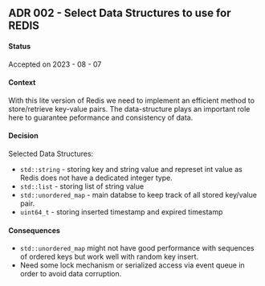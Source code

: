 ## ADR 002 - Select Data Structures to use for REDIS

#### Status
Accepted on 2023 - 08 - 07
 
#### Context
With this lite version of Redis we need to implement an efficient method to store/retrieve key-value pairs.
The data-structure plays an important role here to guarantee peformance and consistency of data.

#### Decision
Selected Data Structures:

- `std::string` - storing key and string value and represet int value as Redis does not have a dedicated integer type.
- `std::list` - storing list of string value
- `std::unordered_map` - main databse to keep track of all stored key/value pair.
- `uint64_t` - storing inserted timestamp and expired timestamp 
 
#### Consequences
- `std::unordered_map` might not have good performance with sequences of ordered keys but work well with random 
key insert. 
- Need some lock mechanism or serialized access via event queue in order to avoid data corruption. 

